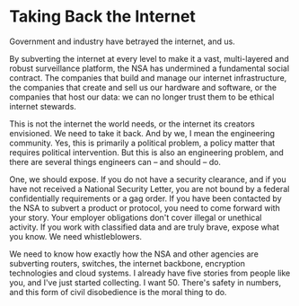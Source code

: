 # Taking Back the Internet

Government and industry have betrayed the internet, and us.

By subverting the internet at every level to make it a vast,
multi-layered and robust surveillance platform, the NSA has undermined
a fundamental social contract. The companies that build and manage our
internet infrastructure, the companies that create and sell us our
hardware and software, or the companies that host our data: we can no
longer trust them to be ethical internet stewards.

This is not the internet the world needs, or the internet its creators
envisioned. We need to take it back. And by we, I mean the engineering
community. Yes, this is primarily a political problem, a policy matter
that requires political intervention. But this is also an engineering
problem, and there are several things engineers can – and should – do.

One, we should expose. If you do not have a security clearance, and if
you have not received a National Security Letter, you are not bound by
a federal confidentially requirements or a gag order. If you have been
contacted by the NSA to subvert a product or protocol, you need to
come forward with your story. Your employer obligations don't cover
illegal or unethical activity. If you work with classified data and
are truly brave, expose what you know. We need whistleblowers.

We need to know how exactly how the NSA and other agencies are
subverting routers, switches, the internet backbone, encryption
technologies and cloud systems. I already have five stories from
people like you, and I've just started collecting. I want 50. There's
safety in numbers, and this form of civil disobedience is the moral
thing to do.


